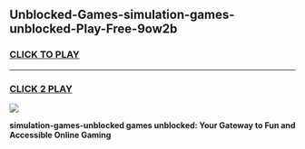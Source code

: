 
## Unblocked-Games-simulation-games-unblocked-Play-Free-9ow2b
<h3>
<a href="https://premium76.site?title=simulation-games-unblocked&ref=22A">CLICK TO PLAY</a></h3>
<hr>

<h3>
<a href="https://premium76.site?title=simulation-games-unblocked&ref=22A">CLICK 2 PLAY</a>
  
</h3>

<a href="https://premium76.site?title=simulation-games-unblocked&ref=22A"><img src="https://clearcache.store/games.png"></a>


**simulation-games-unblocked games unblocked: Your Gateway to Fun and Accessible Online Gaming**
